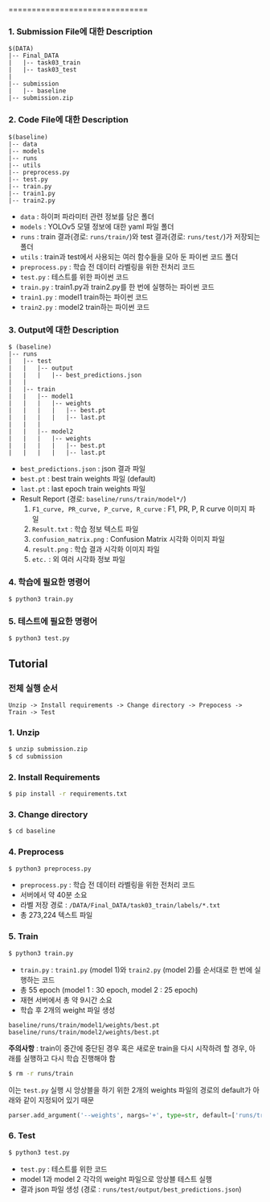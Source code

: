 ==============================

### 1. Submission File에 대한 Description
```
$(DATA)
|-- Final_DATA
|   |-- task03_train
|   |-- task03_test
|
|-- submission
|   |-- baseline
|-- submission.zip
```

### 2. Code File에 대한 Description

```
$(baseline)
|-- data				
|-- models
|-- runs
|-- utils
|-- preprocess.py
|-- test.py
|-- train.py
|-- train1.py
|-- train2.py
```

-	`data` : 하이퍼 파라미터 관련 정보를 담은 폴더
-	`models` : YOLOv5 모델 정보에 대한 yaml 파일 폴더
-	`runs` : train 결과(경로: `runs/train/`)와 test 결과(경로: `runs/test/`)가 저장되는 폴더
-	`utils` : train과 test에서 사용되는 여러 함수들을 모아 둔 파이썬 코드 폴더
-	`preprocess.py` : 학습 전 데이터 라벨링을 위한 전처리 코드
-	`test.py` : 테스트를 위한 파이썬 코드
-	`train.py` : train1.py과 train2.py를 한 번에 실행하는 파이썬 코드
-	`train1.py` : model1 train하는 파이썬 코드
-	`train2.py` : model2 train하는 파이썬 코드

### 3. Output에 대한 Description

```
$ (baseline)
|-- runs
|   |-- test
|   |	|-- output
|   |	|   |-- best_predictions.json
|   |
|   |-- train
|   |	|-- model1
|   |	|   |-- weights
|   |	|   |	|-- best.pt
|   |	|   |	|-- last.pt
|   |   |
|   |	|-- model2
|   |	|   |-- weights
|   |	|   |   |-- best.pt
|   |	|   |   |-- last.pt
```

-	`best_predictions.json` : json 결과 파일
-	`best.pt` : best train weights 파일 (default)
-	`last.pt` : last epoch train weights 파일
-	Result Report (경로: `baseline/runs/train/model*/`\)
	1.	`F1_curve, PR_curve, P_curve, R_curve` : F1, PR, P, R curve 이미지 파일
	2.	`Result.txt` : 학습 정보 텍스트 파일
	3.	`confusion_matrix.png` : Confusion Matrix 시각화 이미지 파일
	4.	`result.png` : 학습 결과 시각화 이미지 파일
	5.	`etc.` : 외 여러 시각화 정보 파일

### 4. 학습에 필요한 명령어

```bash
$ python3 train.py
```

### 5. 테스트에 필요한 명령어

```bash
$ python3 test.py
```

Tutorial
--------

### 전체 실행 순서

```
Unzip -> Install requirements -> Change directory -> Prepocess -> Train -> Test
```

### 1. Unzip

```bash
$ unzip submission.zip
$ cd submission
```

### 2. Install Requirements

```bash
$ pip install -r requirements.txt
```

### 3. Change directory

```bash
$ cd baseline
```

### 4. Preprocess

```bash
$ python3 preprocess.py
```

-	`preprocess.py` : 학습 전 데이터 라벨링을 위한 전처리 코드
-	서버에서 약 40분 소요
-	라벨 저장 경로 : `/DATA/Final_DATA/task03_train/labels/*.txt`
-	총 273,224 텍스트 파일

### 5. Train

```bash
$ python3 train.py
```

-	`train.py` : `train1.py` (model 1)와 `train2.py` (model 2)를 순서대로 한 번에 실행하는 코드
-	총 55 epoch (model 1 : 30 epoch, model 2 : 25 epoch)
-	재현 서버에서 총 약 9시간 소요
-	학습 후 2개의 weight 파일 생성

```baseline/runs/train/model1/weights/best.pt```
```baseline/runs/train/model2/weights/best.pt```

**주의사항** : train이 중간에 중단된 경우  혹은 새로운 train을 다시 시작하려 할 경우, 아래를 실행하고 다시 학습 진행해야 함
```bash
$ rm -r runs/train
```

이는 `test.py` 실행 시 앙상블을 하기 위한 2개의 weights 파일의 경로의 default가 아래와 같이 지정되어 있기 때문

```python
parser.add_argument('--weights', nargs='+', type=str, default=['runs/train/model2/weights/best.pt', 'runs/train/model1/weights/best.pt'], help='model.pt path(s)')
```

### 6. Test

```bash
$ python3 test.py
```

-	`test.py` : 테스트를 위한 코드
-	model 1과 model 2 각각의 weight 파일으로 앙상블 테스트 실행
-	결과 json 파일 생성 (경로 : `runs/test/output/best_predictions.json`\)
